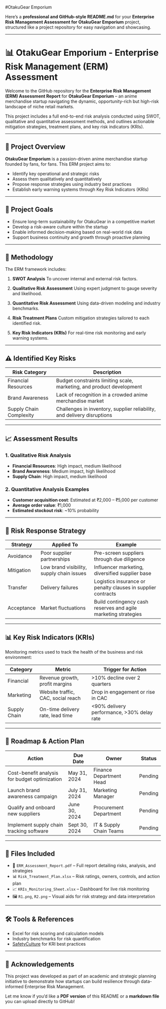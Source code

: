 #OtakuGear Emporium

Here’s a **professional and GitHub-style README.md** for your **Enterprise Risk Management Assessment for OtakuGear Emporium** project, structured like a project repository for easy navigation and showcasing.

---

# 📊 OtakuGear Emporium - Enterprise Risk Management (ERM) Assessment

Welcome to the GitHub repository for the **Enterprise Risk Management (ERM) Assessment Report** for **OtakuGear Emporium** – an anime merchandise startup navigating the dynamic, opportunity-rich but high-risk landscape of niche retail markets.

This project includes a full end-to-end risk analysis conducted using SWOT, qualitative and quantitative assessment methods, and outlines actionable mitigation strategies, treatment plans, and key risk indicators (KRIs).

---

## 📌 Project Overview

**OtakuGear Emporium** is a passion-driven anime merchandise startup founded by fans, for fans. This ERM project aims to:

* Identify key operational and strategic risks
* Assess them qualitatively and quantitatively
* Propose response strategies using industry best practices
* Establish early warning systems through Key Risk Indicators (KRIs)

---

## 🧭 Project Goals

* Ensure long-term sustainability for OtakuGear in a competitive market
* Develop a risk-aware culture within the startup
* Enable informed decision-making based on real-world risk data
* Support business continuity and growth through proactive planning

---

## 🧠 Methodology

The ERM framework includes:

1. **SWOT Analysis**
   To uncover internal and external risk factors.

2. **Qualitative Risk Assessment**
   Using expert judgment to gauge severity and likelihood.

3. **Quantitative Risk Assessment**
   Using data-driven modeling and industry benchmarks.

4. **Risk Treatment Plans**
   Custom mitigation strategies tailored to each identified risk.

5. **Key Risk Indicators (KRIs)**
   For real-time risk monitoring and early warning systems.

---

## ⚠️ Identified Key Risks

| Risk Category           | Description                                                             |
| ----------------------- | ----------------------------------------------------------------------- |
| Financial Resources     | Budget constraints limiting scale, marketing, and product development   |
| Brand Awareness         | Lack of recognition in a crowded anime merchandise market               |
| Supply Chain Complexity | Challenges in inventory, supplier reliability, and delivery disruptions |

---

## 📈 Assessment Results

### 1. **Qualitative Risk Analysis**

* **Financial Resources**: High impact, medium likelihood
* **Brand Awareness**: Medium impact, high likelihood
* **Supply Chain**: High impact, medium likelihood

### 2. **Quantitative Analysis Examples**

* **Customer acquisition cost**: Estimated at ₹2,000 – ₹5,000 per customer
* **Average order value**: ₹1,000
* **Estimated stockout risk**: \~10% probability

---

## 🔧 Risk Response Strategy

| Strategy   | Applied To                                | Example                                                        |
| ---------- | ----------------------------------------- | -------------------------------------------------------------- |
| Avoidance  | Poor supplier partnerships                | Pre-screen suppliers through due diligence                     |
| Mitigation | Low brand visibility, supply chain issues | Influencer marketing, diversified supplier base                |
| Transfer   | Delivery failures                         | Logistics insurance or penalty clauses in supplier contracts   |
| Acceptance | Market fluctuations                       | Build contingency cash reserves and agile marketing strategies |

---

## 📊 Key Risk Indicators (KRIs)

Monitoring metrics used to track the health of the business and risk environment:

| Category     | Metric                             | Trigger for Action                         |
| ------------ | ---------------------------------- | ------------------------------------------ |
| Financial    | Revenue growth, profit margins     | >10% decline over 2 quarters               |
| Marketing    | Website traffic, CAC, social reach | Drop in engagement or rise in CAC          |
| Supply Chain | On-time delivery rate, lead time   | <90% delivery performance, >30% delay rate |

---

## 📅 Roadmap & Action Plan

| Action                                        | Due Date      | Owner                   | Status  |
| --------------------------------------------- | ------------- | ----------------------- | ------- |
| Cost-benefit analysis for budget optimization | May 31, 2024  | Finance Department Head | Pending |
| Launch brand awareness campaign               | July 31, 2024 | Marketing Manager       | Pending |
| Qualify and onboard new suppliers             | June 30, 2024 | Procurement Department  | Pending |
| Implement supply chain tracking software      | Sept 30, 2024 | IT & Supply Chain Teams | Pending |

---

## 🧾 Files Included

* 📄 `ERM_Assessment_Report.pdf` – Full report detailing risks, analysis, and strategies
* 📊 `Risk_Treatment_Plan.xlsx` – Risk ratings, owners, controls, and action plan
* 📈 `KRIs_Monitoring_Sheet.xlsx` – Dashboard for live risk monitoring
* 🖼️ `R1.png`, `R2.png` – Visual aids for risk strategy and data interpretation

---

## 🛠️ Tools & References

* Excel for risk scoring and calculation models
* Industry benchmarks for risk quantification
* [SafetyCulture](https://safetyculture.com/topics/risk-management/key-risk-indicators/) for KRI best practices

---

## 🙌 Acknowledgements

This project was developed as part of an academic and strategic planning initiative to demonstrate how startups can build resilience through data-informed Enterprise Risk Management.



Let me know if you’d like a **PDF version** of this README or a **markdown file** you can upload directly to GitHub!
